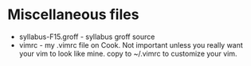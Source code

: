 # Miscellaneous files

* syllabus-F15.groff - syllabus groff source
* vimrc - my .vimrc file on Cook. Not important unless you really want your 
  vim to look like mine. copy to ~/.vimrc to customize your vim.
